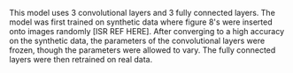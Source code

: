 This model uses 3 convolutional layers and 3 fully connected layers.  The model was first trained on synthetic data where figure 8's were inserted onto images randomly [ISR REF HERE].  After converging to a high accuracy on the synthetic data, the parameters of the convolutional layers were frozen, though the parameters were allowed to vary.  The fully connected layers were then retrained on real data.
